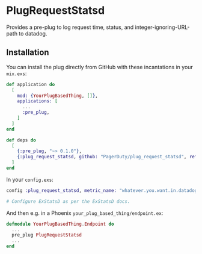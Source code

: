 # PlugRequestStatsd

Provides a pre-plug to log request time, status, and integer-ignoring-URL-path
to datadog.

## Installation

You can install the plug directly from GitHub with these incantations in your `mix.exs`:

```elixir
def application do
  [
    mod: {YourPlugBasedThing, []},
    applications: [
      ...
      :pre_plug,
    ]
  ]
end

def deps do
  [
    {:pre_plug, "~> 0.1.0"},
    {:plug_request_statsd, github: "PagerDuty/plug_request_statsd", ref: "0.1.0"},
  ]
end
```

In your `config.exs`:

```elixir
config :plug_request_statsd, metric_name: "whatever.you.want.in.datadog.resp_time"

# Configure ExStatsD as per the ExStatsD docs.
```

And then e.g. in a Phoenix `your_plug_based_thing/endpoint.ex`:

```elixir
defmodule YourPlugBasedThing.Endpoint do
  ...
  pre_plug PlugRequestStatsd
  ...
end
```
